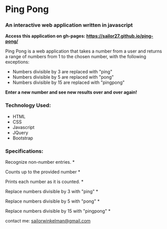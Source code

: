 # Ping Pong
### An interactive web application written in javascript

**Access this application on gh-pages: https://sailor27.github.io/ping-pong/**

Ping Pong is a web application that takes a number from a user and returns a range of numbers from 1 to the chosen number, with the following exceptions:

* Numbers divisible by 3 are replaced with "ping"
* Numbers divisible by 5 are replaced with "pong"
* Numbers divisible by 15 are replaced with "pingpong"

**Enter a new number and see new results over and over again!**


### Technology Used:

* HTML
* CSS
* Javascript
* JQuery
* Bootstrap

 ### Specifications:

 Recognize non-number entries. *

 Counts up to the provided number *

 Prints each number as it is counted. *

 Replace numbers divisible by 3 with "ping" *

 Replace numbers divisible by 5 with "pong" *

 Replace numbers divisible by 15 with "pingpong" *








contact me: <sailorwinkelman@gmail.com>
